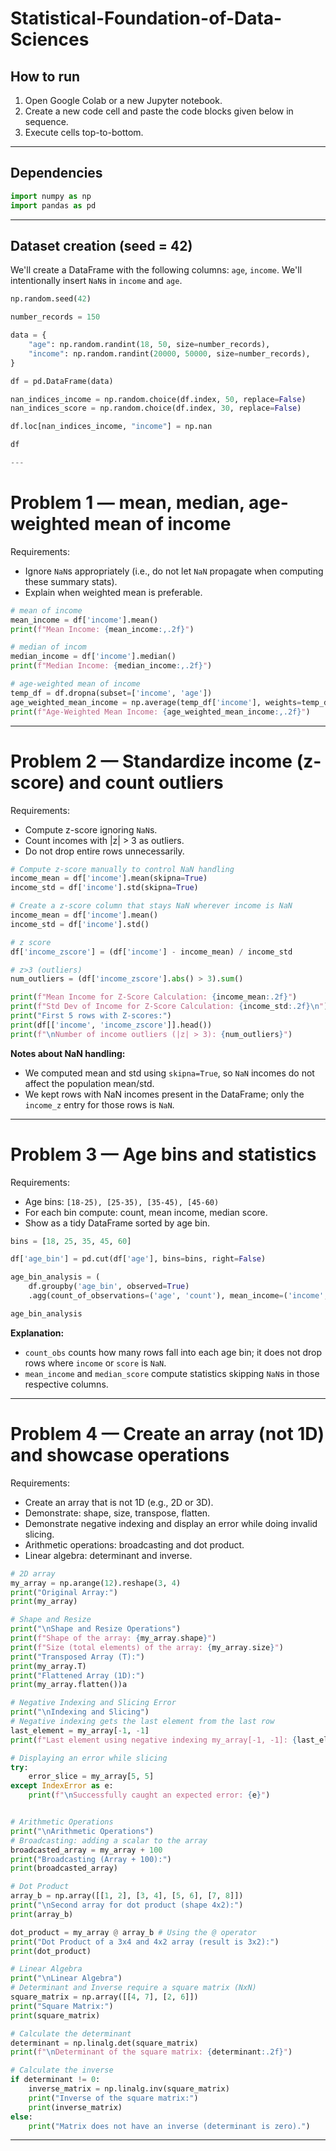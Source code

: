 # Statistical-Foundation-of-Data-Sciences

## How to run

1. Open Google Colab or a new Jupyter notebook.
2. Create a new code cell and paste the code blocks given below in sequence.
3. Execute cells top-to-bottom.

---

## Dependencies

```python
import numpy as np
import pandas as pd
```

---

## Dataset creation (seed = 42)

We'll create a DataFrame with the following columns: `age`, `income`. We'll intentionally insert `NaN`s in `income` and `age`.

```python
np.random.seed(42)

number_records = 150

data = {
    "age": np.random.randint(18, 50, size=number_records),
    "income": np.random.randint(20000, 50000, size=number_records),
}

df = pd.DataFrame(data)

nan_indices_income = np.random.choice(df.index, 50, replace=False)
nan_indices_score = np.random.choice(df.index, 30, replace=False)

df.loc[nan_indices_income, "income"] = np.nan

df

---
```

# Problem 1 — mean, median, age-weighted mean of income

Requirements:
- Ignore `NaN`s appropriately (i.e., do not let `NaN` propagate when computing these summary stats).
- Explain when weighted mean is preferable.

```python
# mean of income
mean_income = df['income'].mean()
print(f"Mean Income: {mean_income:,.2f}")

# median of incom
median_income = df['income'].median()
print(f"Median Income: {median_income:,.2f}")

# age-weighted mean of income
temp_df = df.dropna(subset=['income', 'age'])
age_weighted_mean_income = np.average(temp_df['income'], weights=temp_df['age'])
print(f"Age-Weighted Mean Income: {age_weighted_mean_income:,.2f}")
```

---

# Problem 2 — Standardize income (z-score) and count outliers

Requirements:
- Compute z-score ignoring `NaN`s.
- Count incomes with |z| > 3 as outliers.
- Do not drop entire rows unnecessarily.

```python
# Compute z-score manually to control NaN handling
income_mean = df['income'].mean(skipna=True)
income_std = df['income'].std(skipna=True)

# Create a z-score column that stays NaN wherever income is NaN
income_mean = df['income'].mean()
income_std = df['income'].std()

# z score
df['income_zscore'] = (df['income'] - income_mean) / income_std

# z>3 (outliers)
num_outliers = (df['income_zscore'].abs() > 3).sum()

print(f"Mean Income for Z-Score Calculation: {income_mean:.2f}")
print(f"Std Dev of Income for Z-Score Calculation: {income_std:.2f}\n")
print("First 5 rows with Z-scores:")
print(df[['income', 'income_zscore']].head())
print(f"\nNumber of income outliers (|z| > 3): {num_outliers}")
```

**Notes about NaN handling:**
- We computed mean and std using `skipna=True`, so `NaN` incomes do not affect the population mean/std.
- We kept rows with NaN incomes present in the DataFrame; only the `income_z` entry for those rows is `NaN`.

---

# Problem 3 — Age bins and statistics

Requirements:
- Age bins: `[18-25), [25-35), [35-45), [45-60)`
- For each bin compute: count, mean income, median score.
- Show as a tidy DataFrame sorted by age bin.

```python
bins = [18, 25, 35, 45, 60]

df['age_bin'] = pd.cut(df['age'], bins=bins, right=False)

age_bin_analysis = (
    df.groupby('age_bin', observed=True)
    .agg(count_of_observations=('age', 'count'), mean_income=('income', 'mean')))

age_bin_analysis
```

**Explanation:**
- `count_obs` counts how many rows fall into each age bin; it does not drop rows where `income` or `score` is `NaN`.
- `mean_income` and `median_score` compute statistics skipping `NaN`s in those respective columns.

---

# Problem 4 — Create an array (not 1D) and showcase operations

Requirements:
- Create an array that is not 1D (e.g., 2D or 3D).
- Demonstrate: shape, size, transpose, flatten.
- Demonstrate negative indexing and display an error while doing invalid slicing.
- Arithmetic operations: broadcasting and dot product.
- Linear algebra: determinant and inverse.

```python
# 2D array
my_array = np.arange(12).reshape(3, 4)
print("Original Array:")
print(my_array)

# Shape and Resize
print("\nShape and Resize Operations")
print(f"Shape of the array: {my_array.shape}")
print(f"Size (total elements) of the array: {my_array.size}")
print("Transposed Array (T):")
print(my_array.T)
print("Flattened Array (1D):")
print(my_array.flatten())a

# Negative Indexing and Slicing Error
print("\nIndexing and Slicing")
# Negative indexing gets the last element from the last row
last_element = my_array[-1, -1]
print(f"Last element using negative indexing my_array[-1, -1]: {last_element}")

# Displaying an error while slicing
try:
    error_slice = my_array[5, 5]
except IndexError as e:
    print(f"\nSuccessfully caught an expected error: {e}")


# Arithmetic Operations
print("\nArithmetic Operations")
# Broadcasting: adding a scalar to the array
broadcasted_array = my_array + 100
print("Broadcasting (Array + 100):")
print(broadcasted_array)

# Dot Product
array_b = np.array([[1, 2], [3, 4], [5, 6], [7, 8]])
print("\nSecond array for dot product (shape 4x2):")
print(array_b)

dot_product = my_array @ array_b # Using the @ operator
print("Dot Product of a 3x4 and 4x2 array (result is 3x2):")
print(dot_product)

# Linear Algebra
print("\nLinear Algebra")
# Determinant and Inverse require a square matrix (NxN)
square_matrix = np.array([[4, 7], [2, 6]])
print("Square Matrix:")
print(square_matrix)

# Calculate the determinant
determinant = np.linalg.det(square_matrix)
print(f"\nDeterminant of the square matrix: {determinant:.2f}")

# Calculate the inverse
if determinant != 0:
    inverse_matrix = np.linalg.inv(square_matrix)
    print("Inverse of the square matrix:")
    print(inverse_matrix)
else:
    print("Matrix does not have an inverse (determinant is zero).")
```

---

